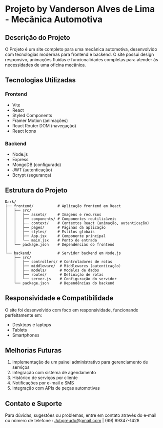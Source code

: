 # Projeto by Vanderson Alves de Lima - Mecânica Automotiva

## Descrição do Projeto

O Projeto é um site completo para uma mecânica automotiva, desenvolvido com tecnologias modernas para frontend e backend. O site possui design responsivo, animações fluidas e funcionalidades completas para atender às necessidades de uma oficina mecânica.

## Tecnologias Utilizadas

### Frontend
- Vite
- React
- Styled Components
- Framer Motion (animações)
- React Router DOM (navegação)
- React Icons

### Backend
- Node.js
- Express
- MongoDB (configurado)
- JWT (autenticação)
- Bcrypt (segurança)

## Estrutura do Projeto

```
Dark/
├── frontend/           # Aplicação frontend em React
│   ├── src/
│   │   ├── assets/     # Imagens e recursos
│   │   ├── components/ # Componentes reutilizáveis
│   │   ├── context/    # Contextos React (animação, autenticação)
│   │   ├── pages/      # Páginas da aplicação
│   │   ├── styles/     # Estilos globais
│   │   ├── App.jsx     # Componente principal
│   │   └── main.jsx    # Ponto de entrada
│   └── package.json    # Dependências do frontend
│
└── backend/            # Servidor backend em Node.js
    ├── src/
    │   ├── controllers/ # Controladores de rotas
    │   ├── middleware/  # Middlewares (autenticação)
    │   ├── models/      # Modelos de dados
    │   ├── routes/      # Definição de rotas
    │   └── server.js    # Configuração do servidor
    └── package.json     # Dependências do backend
```

## Responsividade e Compatibilidade

O site foi desenvolvido com foco em responsividade, funcionando perfeitamente em:
- Desktops e laptops
- Tablets
- Smartphones

## Melhorias Futuras

1. Implementação de um painel administrativo para gerenciamento de serviços
2. Integração com sistema de agendamento
3. Histórico de serviços por cliente
4. Notificações por e-mail e SMS
5. Integração com APIs de peças automotivas

## Contato e Suporte

Para dúvidas, sugestões ou problemas, entre em contato através do e-mail ou número de telefone : Jubgreudo@gmail.com | (69) 99347-1428
